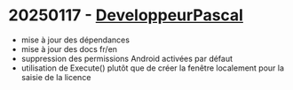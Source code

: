 # 20250117 - [DeveloppeurPascal](https://github.com/DeveloppeurPascal)

* mise à jour des dépendances
* mise à jour des docs fr/en
* suppression des permissions Android activées par défaut
* utilisation de Execute() plutôt que de créer la fenêtre localement pour la saisie de la licence
